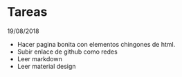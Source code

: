 # Tareas

19/08/2018
- Hacer pagina bonita con elementos chingones de html.
- Subir enlace de github como redes
- Leer markdown
- Leer material design